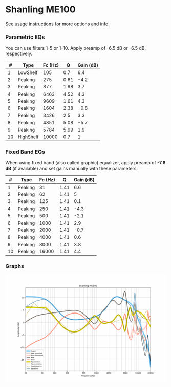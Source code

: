 # Shanling ME100
See [usage instructions](https://github.com/jaakkopasanen/AutoEq#usage) for more options and info.

### Parametric EQs
You can use filters 1-5 or 1-10. Apply preamp of -6.5 dB or -6.5 dB, respectively.

|   # | Type      |   Fc (Hz) |    Q |   Gain (dB) |
|-----|-----------|-----------|------|-------------|
|   1 | LowShelf  |       105 | 0.7  |         6.4 |
|   2 | Peaking   |       275 | 0.61 |        -4.2 |
|   3 | Peaking   |       877 | 1.98 |         3.7 |
|   4 | Peaking   |      6463 | 4.52 |         4.3 |
|   5 | Peaking   |      9609 | 1.61 |         4.3 |
|   6 | Peaking   |      1604 | 2.38 |        -0.8 |
|   7 | Peaking   |      3426 | 2.5  |         3.3 |
|   8 | Peaking   |      4851 | 5.08 |        -5.7 |
|   9 | Peaking   |      5784 | 5.99 |         1.9 |
|  10 | HighShelf |     10000 | 0.7  |         1   |

### Fixed Band EQs
When using fixed band (also called graphic) equalizer, apply preamp of **-7.6 dB** (if available) and set gains manually with these parameters.

|   # | Type    |   Fc (Hz) |    Q |   Gain (dB) |
|-----|---------|-----------|------|-------------|
|   1 | Peaking |        31 | 1.41 |         6.6 |
|   2 | Peaking |        62 | 1.41 |         5   |
|   3 | Peaking |       125 | 1.41 |         0.1 |
|   4 | Peaking |       250 | 1.41 |        -4.3 |
|   5 | Peaking |       500 | 1.41 |        -2.1 |
|   6 | Peaking |      1000 | 1.41 |         2.9 |
|   7 | Peaking |      2000 | 1.41 |        -0.7 |
|   8 | Peaking |      4000 | 1.41 |         0.6 |
|   9 | Peaking |      8000 | 1.41 |         3.8 |
|  10 | Peaking |     16000 | 1.41 |         4.4 |

### Graphs
![](./Shanling%20ME100.png)
